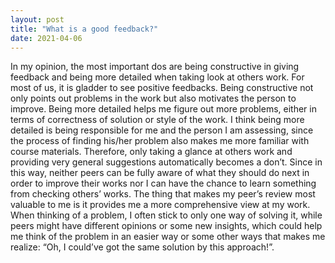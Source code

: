 ```yaml
---
layout: post
title: "What is a good feedback?"
date: 2021-04-06
---
```


In my opinion, the most important dos are being constructive in giving feedback
and being more detailed when taking look at others work. For most of us, it is gladder
to see positive feedbacks. Being constructive not only points out problems in the work
but also motivates the person to improve. Being more detailed helps me figure out
more problems, either in terms of correctness of solution or style of the work. I think
being more detailed is being responsible for me and the person I am assessing, since
the process of finding his/her problem also makes me more familiar with course
materials.
Therefore, only taking a glance at others work and providing very general
suggestions automatically becomes a don’t. Since in this way, neither peers can be
fully aware of what they should do next in order to improve their works nor I can
have the chance to learn something from checking others’ works.
The thing that makes my peer’s review most valuable to me is it provides me a
more comprehensive view at my work. When thinking of a problem, I often stick to
only one way of solving it, while peers might have different opinions or some new
insights, which could help me think of the problem in an easier way or some other
ways that makes me realize: “Oh, I could’ve got the same solution by this approach!”.
